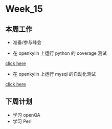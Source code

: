 # Week_15

## 本周工作

- 准备/参与峰会

- 在 openkylin 上运行 python 的 coverage 测试

[click here](https://github.com/microseyuyu/PLCT-Work-repository/blob/main/openkylin/python/Test_coverage.md)

- 在 openkylin 上运行 mysql 的自动化测试

[click here](https://github.com/microseyuyu/PLCT-Work-repository/blob/main/openkylin/mysql/Mysql.log.md)

## 下周计划

- 学习 openQA
- 学习 Perl